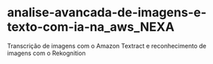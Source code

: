 # analise-avancada-de-imagens-e-texto-com-ia-na_aws_NEXA
Transcrição de imagens com o Amazon Textract e reconhecimento de imagens com o Rekognition
